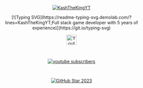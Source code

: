<p align="center">
  <a href="https://github.com/KashTheKingYT">
    <img src="https://user-images.githubusercontent.com/20955511/199138068-0a7b7b75-a024-4f00-803f-30a19c5d1b2d.png" alt="KashTheKingYT" /></a>
</p>

<p align="center">
  [![Typing SVG](https://readme-typing-svg.demolab.com/?lines=KashTheKingYT;Full stack game developer with 5 years of experience)](https://git.io/typing-svg)
</p>

<!-- Social icons section -->
<p align="center">
  <a href="https://www.youtube.com/c/KashTheKingYT"><img width="32px" alt="Youtube" title="Youtube" src="https://i.imgur.com/qiXu7b2.png"/></a>
</p>

<br/>

<!-- Social badges section -->
<!-- Badges with custom icons - https://github.com/DenverCoder1/custom-icon-badges -->
<!-- View counter - https://github.com/DenverCoder1/Simple-View-Counter -->
<p align="center">
  <a href="https://www.youtube.com/c/KashTheKingYT?sub_confirmation=1">
    <img alt="youtube subscribers" title="Subscribe to my YouTube channel" src="https://freshidea.com/jonah/app/youtube-stats-badges/subscribers-badge.php"/></a>
</p>

<br/>

<!-- GitHub Star link -->
<p align="center">
  <a href="https://stars.github.com/profiles/kashthekingyt/">
    <img src="https://github.com/DenverCoder1/DenverCoder1/assets/20955511/ca15be3f-d00b-438e-91f6-fb5568c1f632" alt="GitHub Star 2023"/></a>
</p>
